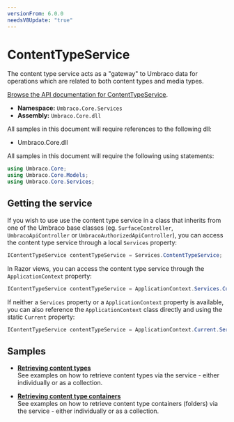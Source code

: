 ```yaml
---
versionFrom: 6.0.0
needsV8Update: "true"
---
```


# ContentTypeService

The content type service acts as a "gateway" to Umbraco data for operations which are related to both content types and media types.

[Browse the API documentation for ContentTypeService](https://our.umbraco.com/apidocs/v7/csharp/api/Umbraco.Core.Services.ContentTypeService.html).

 * **Namespace:** `Umbraco.Core.Services`
 * **Assembly:** `Umbraco.Core.dll`

All samples in this document will require references to the following dll:

* Umbraco.Core.dll

All samples in this document will require the following using statements:

```C#
using Umbraco.Core;
using Umbraco.Core.Models;
using Umbraco.Core.Services;
```

## Getting the service

If you wish to use use the content type service in a class that inherits from one of the Umbraco base classes (eg. `SurfaceController`, `UmbracoApiController` or `UmbracoAuthorizedApiController`), you can access the content type service through a local `Services` property:

```C#
IContentTypeService contentTypeService = Services.ContentTypeService;
```

In Razor views, you can access the content type service through the `ApplicationContext` property:

```C#
IContentTypeService contentTypeService = ApplicationContext.Services.ContentTypeService;
```

If neither a `Services` property or a `ApplicationContext` property is available, you can also reference the `ApplicationContext` class directly and using the static `Current` property:

```C#
IContentTypeService contentTypeService = ApplicationContext.Current.Services.ContentTypeService;
```

## Samples

* [**Retrieving content types**](Retrieving-content-types.md)<br />See examples on how to retrieve content types via the service - either individually or as a collection.

* [**Retrieving content type containers**](Retrieving-content-type-containers.md)<br />See examples on how to retrieve content type containers (folders) via the service - either individually or as a collection.
